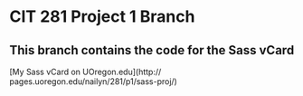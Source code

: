 # CIT 281 Project 1 Branch
## This branch contains the code for the Sass vCard

[My Sass vCard on UOregon.edu](http://
pages.uoregon.edu/nailyn/281/p1/sass-proj/)